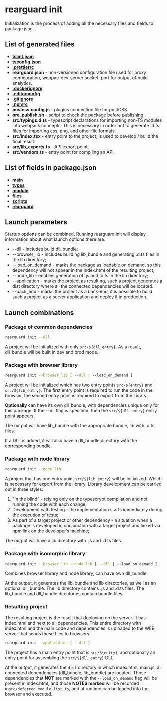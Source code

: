 # rearguard init

Initialization is the process of adding all the necessary files and fields to package.json.

## List of generated files

- [**tslint.json**](https://palantir.github.io/tslint/usage/configuration/)
- [**tsconfig.json**](http://www.typescriptlang.org/docs/handbook/tsconfig-json.html)
- [**.prettierrc**](https://prettier.io/docs/en/configuration.html)
- **rearguard.json** - non-versioned configuration file used for proxy configuration, webpac-dev-server socket, port for output of build analytics.
- [**.dockerignore**](https://docs.docker.com/engine/reference/builder/)
- [**.editorconfig**](https://editorconfig.org)
- [**.gitignore**](https://git-scm.com/docs/gitignore)
- [**.npmrc**](https://docs.npmjs.com/files/npmrc)
- **postcss.config.js** - plugins connection file for postCSS.
- **pre_publish.sh** - script to check the package before publishing.
- **src/typings.d.ts** - typescript declarations for importing non-TS modules into webpack concepts; This is necessary in order not to generate .d.ts files for importing css, png, and other file formats.
- **src/index.tsx** - entry point to the project, is used to develop / build the final result.
- **src/lib_exports.ts** - API export point.
- **src/vendors.ts** - entry point for compiling an API.

## List of fields in package.json

- [**main**](https://docs.npmjs.com/files/package.json#main)
- [**types**](http://www.typescriptlang.org/docs/handbook/declaration-files/publishing.html)
- [**module**](https://docs.npmjs.com/files/package.json#main)
- [**files**](https://docs.npmjs.com/files/package.json#files)
- [**scripts**](https://docs.npmjs.com/files/package.json#scripts)
- [**rearguard**](https://gitlab.com/mitya-borodin/rearguard#версионируемые)

## Launch parameters

Startup options can be combined. Running rearguard init will display information about what launch options there are.

- --dll - includes build dll_bundle;
- --browser_lib - includes building lib_bundle and generating .d.ts files in the lib directory;
- --load_on_demand - marks the package as loadable on demand, so this dependency will not appear in the index.html of the resulting project;
- --node_lib - enables generation of .js and .d.ts in the lib directory;
- --application - marks the project as resulting, such a project generates a dist directory where all the connected dependencies will be located.
- --back_end - marks the project as a back-end, it is possible to build such a project as a server application and deploy it in production.

## Launch combinations

### Package of common dependencies

```bash
rearguard init --dll
```

A project will be initialized with only `src/${dll_entry}`.
As a result, dll_bundle will be built in dev and prod mode.

### Package with browser library

```bash
rearguard init --browser_lib [ --dll | --load_on_demand ]
```

A project will be initialized which has two entry points `src/${entry}` and `src/${lib_entry}`. The first entry point is required to run the code in the browser, the second entry point is required to export from the library.

**Optionally** can have its own dll_bundle, with dependencies unique only for this package. If the --dll flag is specified, then the `src/${dll_entry}` entry point appears.

The output will have lib_bundle with the appropriate bundle, lib with .d.ts files.

If a DLL is added, it will also have a dll_bundle directory with the corresponding bundle.

### Package with node library

```bash
rearguard init --node_lib
```

A project that has one entry point `src/${lib_entry}` will be initialized. Which is necessary for export from the library. Library development can be carried out in three styles:

1. "In the blind" - relying only on the typescrypt compilation and not running the code with each change;
2. Development with testing - the implementation starts immediately during the execution of tests;
3. As part of a target project or other dependency - a situation when a package is developed in conjunction with a target project and linked via npm link on the developer’s machine;

The output will have a lib directory with .js and .d.ts files.

### Package with isomorphic library

```bash
rearguard init --browser_lib --node_lib [ --dll | --load_on_demand ]
```

Combines browser library and node library, can have own dll_bundle.

At the output, it generates the lib_bundle and lib directories, as well as an optional dll_bundle. The lib directory contains .js and .d.ts files. The lib_bundle and dll_bundle directories contain bundle files.

### Resulting project

The resulting project is the result that deploying on the server. It has index.html and next to all dependencies. This entire directory with index.html and the main code and dependencies is uploaded to the WEB server that sends these files to browsers.

```bash
rearguard init --application [ --dll ]
```

The project has a main entry point that is `src/${entry}`, and optionally an entry point for assembling the `src/${dll_entry}` DLL.

At the output, it generates the `dist` directory in which index.html, main.js, all connected dependencies (dll_bunele, lib_bundle) are located.
Those dependencies that **NOT** are marked with the `--load_on_demand` flag will be present in index.html, and those **NOTES marked** will be recorded in`src/deferred_module_list.ts`, and at runtime can be loaded into the browser and executed.

